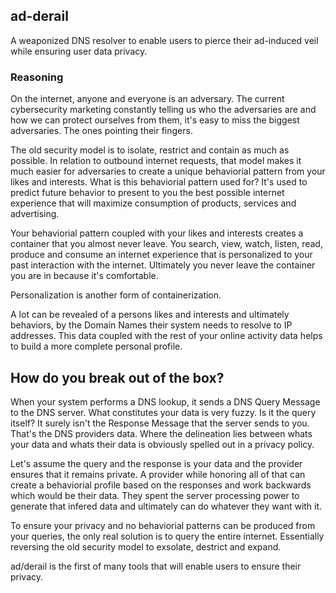 ## ad-derail
A weaponized DNS resolver to enable users to pierce their ad-induced veil while ensuring user data privacy.

### Reasoning

On the internet, anyone and everyone is an adversary. The current cybersecurity marketing constantly
telling us who the adversaries are and how we can protect ourselves from them, it's easy to miss the
biggest adversaries. The ones pointing their fingers. 

The old security model is to isolate, restrict and contain as much as possible. In relation to outbound
internet requests, that model makes it much easier for adversaries to create a unique behaviorial pattern
from your likes and interests. What is this behaviorial pattern used for? It's used to predict future behavior
to present to you the best possible internet experience that will maximize consumption of products,
services and advertising.

Your behaviorial pattern coupled with your likes and interests creates a container that you almost never
leave. You search, view, watch, listen, read, produce and consume an internet experience that is personalized
to your past interaction with the internet. Ultimately you never leave the container you are in because it's
comfortable.

Personalization is another form of containerization.

A lot can be revealed of a persons likes and interests and ultimately behaviors, by the Domain Names their 
system needs to resolve to IP addresses. This data coupled with the rest of your online activity data helps
to build a more complete personal profile.

## How do you break out of the box?

When your system performs a DNS lookup, it sends a DNS Query Message to the DNS server. What constitutes your
data is very fuzzy. Is it the query itself? It surely isn't the Response Message that the server sends to you.
That's the DNS providers data. Where the delineation lies between whats your data and whats their data is
obviously spelled out in a privacy policy. 

Let's assume the query and the response is your data and the provider ensures that it remains private. 
A provider while honoring all of that can create a behaviorial profile based on the responses and work backwards
which would be their data. They spent the server processing power to generate that infered data and ultimately
can do whatever they want with it.

To ensure your privacy and no behaviorial patterns can be produced from your queries, the only real solution is
to query the entire internet. Essentially reversing the old security model to exsolate, destrict and expand.

ad/derail is the first of many tools that will enable users to ensure their privacy. 
